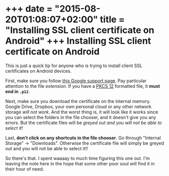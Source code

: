 +++
date = "2015-08-20T01:08:07+02:00"
title = "Installing SSL client certificate on Android"
+++
Installing SSL client certificate on Android
============================================

This is just a quick tip for anyone who is trying to install client SSL certificates on Android devices.

First, make sure you follow [this Google support page](https://support.google.com/nexus/answer/2844832?hl=en). Pay particular attention to the file *extension*. If you have a [PKCS 12](https://en.wikipedia.org/wiki/PKCS_12) formatted file, it **must end in `.p12`**.

Next, make sure you download the certificate on the internal memory. Google Drive, Dropbox, your own personal cloud or any other network storage *will not work*. And the worst thing is, it will look like it works since you can select the folders in the file chooser, and it doesn't give you any errors. But the certificate files will be *greyed out and you will not be able to select it*!

Last, **don't click on any shortcuts in the file chooser**. Go through "Internal Storage" -> "Downloads". Otherwise the certificate file will simply be greyed out and you will not be able to select it!!

So there's that. I spent waaaay to much time figuring this one out. I'm leaving the note here in the hope that some other poor soul will find it in their hour of need.
